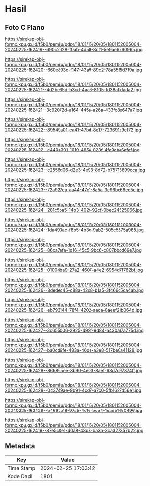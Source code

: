 # Hasil

## Foto C Plano

https://sirekap-obj-formc.kpu.go.id/f5b0/pemilu/pdpr/18/01/15/20/05/1801152005004-20240225-162419--690c2628-f0ab-4d59-8cf1-5e9ae6560965.jpg

https://sirekap-obj-formc.kpu.go.id/f5b0/pemilu/pdpr/18/01/15/20/05/1801152005004-20240225-162420--660e893c-f147-43a9-89c2-78a55f5d719a.jpg

https://sirekap-obj-formc.kpu.go.id/f5b0/pemilu/pdpr/18/01/15/20/05/1801152005004-20240225-162421--4d2be65d-b3cd-4aa6-8105-fd38affdada2.jpg

https://sirekap-obj-formc.kpu.go.id/f5b0/pemilu/pdpr/18/01/15/20/05/1801152005004-20240225-162421--3c92072d-a164-445a-a26a-433fc8e647a7.jpg

https://sirekap-obj-formc.kpu.go.id/f5b0/pemilu/pdpr/18/01/15/20/05/1801152005004-20240225-162422--89549a01-ea41-47bd-8e17-723691a9cf72.jpg

https://sirekap-obj-formc.kpu.go.id/f5b0/pemilu/pdpr/18/01/15/20/05/1801152005004-20240225-162422--e4404301-1619-485a-823f-4fc0aba6afaf.jpg

https://sirekap-obj-formc.kpu.go.id/f5b0/pemilu/pdpr/18/01/15/20/05/1801152005004-20240225-162423--c2556d06-d2e3-4e93-8d72-b75713699cca.jpg

https://sirekap-obj-formc.kpu.go.id/f5b0/pemilu/pdpr/18/01/15/20/05/1801152005004-20240225-162423--72a927ea-aa44-47c1-8a5a-3c96be66ee5c.jpg

https://sirekap-obj-formc.kpu.go.id/f5b0/pemilu/pdpr/18/01/15/20/05/1801152005004-20240225-162424--281c5ba5-14b3-402f-92cf-0bec24525066.jpg

https://sirekap-obj-formc.kpu.go.id/f5b0/pemilu/pdpr/18/01/15/20/05/1801152005004-20240225-162424--1da490ac-f6b5-4b3c-9ab2-505c5575a965.jpg

https://sirekap-obj-formc.kpu.go.id/f5b0/pemilu/pdpr/18/01/15/20/05/1801152005004-20240225-162425--86ca7efa-1d16-45c5-9bc6-c807bbcd69e7.jpg

https://sirekap-obj-formc.kpu.go.id/f5b0/pemilu/pdpr/18/01/15/20/05/1801152005004-20240225-162425--01004ba9-27a2-4607-a4e2-6954d7f762bf.jpg

https://sirekap-obj-formc.kpu.go.id/f5b0/pemilu/pdpr/18/01/15/20/05/1801152005004-20240225-162426--8dedec45-c88a-42d8-b1a5-3f466c5ca4ab.jpg

https://sirekap-obj-formc.kpu.go.id/f5b0/pemilu/pdpr/18/01/15/20/05/1801152005004-20240225-162426--eb793144-78f4-4202-aaca-8aeef21b064d.jpg

https://sirekap-obj-formc.kpu.go.id/f5b0/pemilu/pdpr/18/01/15/20/05/1801152005004-20240225-162427--3c655006-2925-492f-9d84-a430a17a775d.jpg

https://sirekap-obj-formc.kpu.go.id/f5b0/pemilu/pdpr/18/01/15/20/05/1801152005004-20240225-162427--ba0cd9fe-483a-46de-a3e8-517be0a41128.jpg

https://sirekap-obj-formc.kpu.go.id/f5b0/pemilu/pdpr/18/01/15/20/05/1801152005004-20240225-162428--866865ee-8b90-4e03-8aef-68d7d97374ff.jpg

https://sirekap-obj-formc.kpu.go.id/f5b0/pemilu/pdpr/18/01/15/20/05/1801152005004-20240225-162428--043749ae-9b91-4cd7-a7c0-5fb1627d56e1.jpg

https://sirekap-obj-formc.kpu.go.id/f5b0/pemilu/pdpr/18/01/15/20/05/1801152005004-20240225-162429--b4692a18-97a5-4c16-bce4-1eadb1450496.jpg

https://sirekap-obj-formc.kpu.go.id/f5b0/pemilu/pdpr/18/01/15/20/05/1801152005004-20240225-162419--87e5c0e1-40a8-43d8-ba3a-3ca327357b22.jpg


## Metadata

| Key        | Value               |
| ---------- | ------------------- |
| Time Stamp | 2024-02-25 17:03:42 |
| Kode Dapil | 1801                |



